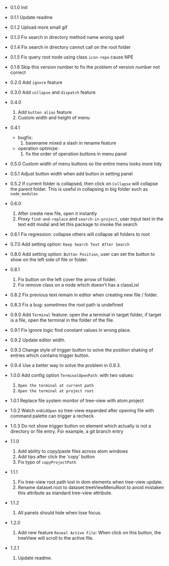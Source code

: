 - 0.1.0 Init
- 0.1.1 Update readme
- 0.1.2 Upload more small gif
- 0.1.3 Fix search in directory method name wrong spell
- 0.1.4 Fix search in directory cannot call on the root folder
- 0.1.5 Fix query root node using class `icon-repo` cause NPE
- 0.1.6 Skip this version number to fix the problem of version number not correct
- 0.2.0 Add `ignore` feature
- 0.3.0 Add `collapse` and `dispatch` feature
- 0.4.0
    1. Add `button alias` feature
    2. Custom width and height of menu
- 0.4.1
    - bugfix:
        1. basename mixed a slash in rename feature
    - operation optimize:
        1. fix the order of operation buttons in menu panel
- 0.5.0 Custom width of menu buttons so the entire menu looks more tidy
- 0.5.1 Adjust button width when add button in setting panel
- 0.5.2 If current folder is collapsed, then click on `Collapse` will collapse the parent folder. This is useful in collapsing in big folder such as `node_modules`
- 0.6.0
    1. After create new file, open it instantly
    2. Proxy `find-and-replace` and `search-in-project`, user input text in the text edit modal and let this package to invoke the search
- 0.6.1 Fix regression: collapse others will collapse all folders to root
- 0.7.0 Add setting option: `Keep Search Text After Search`
- 0.8.0 Add setting option: `Button Position`, user can set the button to show on the left side of file or folder.
- 0.8.1
    1. Fix button on the left cover the arrow of folder.
    2. Fix remove class on a node which doesn't has a classList
- 0.8.2 Fix previous text remain in editor when creating new file / folder.
- 0.8.3 Fix a bug: sometimes the root path is undefined
- 0.9.0 Add `Terminal` feature: open the a terminal in target folder, if target is a file, open the terminal in the folder of the file.
- 0.9.1 Fix ignore logic find constant values in wrong place.
- 0.9.2 Update editor width.
- 0.9.3 Change style of trigger button to solve the position shaking of entries which contains trigger button.
- 0.9.4 Use a better way to solve the problem in 0.9.3.
- 1.0.0 Add config option `TerminalOpenPath`: with two values:
    1. `Open the terminal at current path`
    2. `Open the terminal at project root`

- 1.0.1 Replace file system monitor of tree-view with atom.project
- 1.0.2 Watch `onDidOpen` so tree-view expanded after opening file with command palette can trigger a recheck
- 1.0.3 Do not show trigger button on element which actually is not a directory or file entry. For example, a git branch entry

- 1.1.0
    1. Add ability to copy/paste files across atom windows
    3. Add tips after click the 'copy' button
    2. Fix typo of `copyProjectPath`


- 1.1.1
    1. Fix tree-view root path lost in dom elements when tree-view update.
    2. Rename dataset.root to dataset.treeViewMenuRoot to avoid mistaken this attribute as standard tree-view attribute.

- 1.1.2
    1. All panels should hide when lose focus.

- 1.2.0
    1. Add new feature `Reveal Active File`: When click on this button, the treeView will scroll to the active file.

- 1.2.1
    1. Update readme.
